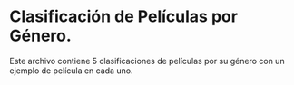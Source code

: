 # Clasificación de Películas por Género.

Este archivo contiene 5 clasificaciones de películas por su género con un ejemplo de película en cada uno.